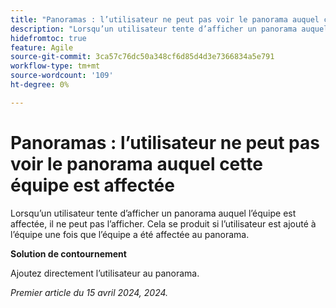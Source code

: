 ```yaml
---
title: "Panoramas : l’utilisateur ne peut pas voir le panorama auquel cette équipe est affectée"
description: "Lorsqu’un utilisateur tente d’afficher un panorama auquel l’équipe est affectée, il ne peut pas l’afficher. Cela se produit si l’utilisateur est ajouté à l’équipe une fois que l’équipe a été affectée au panorama."
hidefromtoc: true
feature: Agile
source-git-commit: 3ca57c76dc50a348cf6d85d4d3e7366834a5e791
workflow-type: tm+mt
source-wordcount: '109'
ht-degree: 0%

---
```



# Panoramas : l’utilisateur ne peut pas voir le panorama auquel cette équipe est affectée

Lorsqu’un utilisateur tente d’afficher un panorama auquel l’équipe est affectée, il ne peut pas l’afficher. Cela se produit si l’utilisateur est ajouté à l’équipe une fois que l’équipe a été affectée au panorama.

**Solution de contournement**

Ajoutez directement l’utilisateur au panorama.

_Premier article du 15 avril 2024, 2024._
